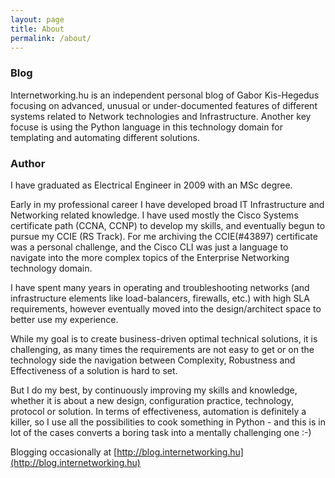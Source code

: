 ```yaml
---
layout: page
title: About
permalink: /about/
---
```

### Blog

Internetworking.hu is an independent personal blog of Gabor Kis-Hegedus focusing on advanced, unusual or under-documented features of different systems related to Network technologies and Infrastructure. Another key focuse is using the Python language in this technology domain for templating and automating different solutions. 

### Author

I have graduated as Electrical Engineer in 2009 with an MSc degree. 

Early in my professional career I have developed broad IT Infrastructure and Networking related knowledge. I have used mostly the Cisco Systems certificate path (CCNA, CCNP) to develop my skills, and eventually begun to pursue my CCIE (RS Track). For me archiving the CCIE(#43897) certificate was a personal challenge, and the Cisco CLI was just a language to navigate into the more complex topics of the Enterprise Networking technology domain. 

I have spent many years in operating and troubleshooting networks (and infrastructure elements like load-balancers, firewalls, etc.) with high SLA requirements, however eventually moved into the design/architect space to better use my experience. 

While my goal is to create business-driven optimal technical solutions, it is challenging, as many times the requirements are not easy to get or on the technology side the navigation between Complexity, Robustness and Effectiveness of a solution is hard to set.

But I do my best, by continuously improving my skills and knowledge, whether it is about a new design, configuration practice, technology, protocol or solution. In terms of effectiveness, automation is definitely a killer, so I use all the possibilities to cook something in Python - and this is in lot of the cases converts a boring task into a mentally challenging one :-)

Blogging occasionally at [http://blog.internetworking.hu](http://blog.internetworking.hu) 